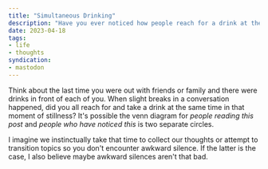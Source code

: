```yaml
---
title: "Simultaneous Drinking"
description: "Have you ever noticed how people reach for a drink at the same time?"
date: 2023-04-18
tags:
- life
- thoughts
syndication:
- mastodon
---
```


Think about the last time you were out with friends or family and there were drinks in front of each of you. When slight breaks in a conversation happened, did you all reach for and take a drink at the same time in that moment of stillness? It's possible the venn diagram for _people reading this post_ and _people who have noticed this_ is two separate circles.

I imagine we instinctually take that time to collect our thoughts or attempt to transition topics so you don't encounter awkward silence. If the latter is the case, I also believe maybe awkward silences aren't that bad.
